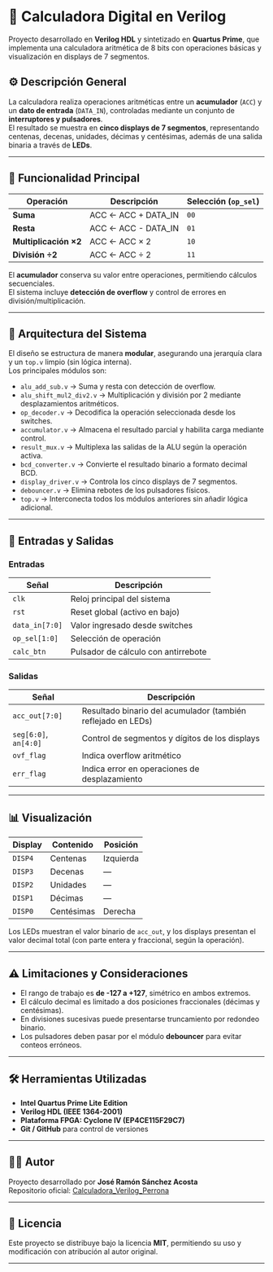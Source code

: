 # 🧮 Calculadora Digital en Verilog

Proyecto desarrollado en **Verilog HDL** y sintetizado en **Quartus Prime**, que implementa una calculadora aritmética de 8 bits con operaciones básicas y visualización en displays de 7 segmentos.

## ⚙️ Descripción General

La calculadora realiza operaciones aritméticas entre un **acumulador** (`ACC`) y un **dato de entrada** (`DATA_IN`), controladas mediante un conjunto de **interruptores y pulsadores**.  
El resultado se muestra en **cinco displays de 7 segmentos**, representando centenas, decenas, unidades, décimas y centésimas, además de una salida binaria a través de **LEDs**.

---

## 🧩 Funcionalidad Principal

| Operación | Descripción | Selección (`op_sel`) |
|------------|--------------|----------------------|
| **Suma** | ACC ← ACC + DATA_IN | `00` |
| **Resta** | ACC ← ACC - DATA_IN | `01` |
| **Multiplicación ×2** | ACC ← ACC × 2 | `10` |
| **División ÷2** | ACC ← ACC ÷ 2 | `11` |

El **acumulador** conserva su valor entre operaciones, permitiendo cálculos secuenciales.  
El sistema incluye **detección de overflow** y control de errores en división/multiplicación.

---

## 🧠 Arquitectura del Sistema

El diseño se estructura de manera **modular**, asegurando una jerarquía clara y un `top.v` limpio (sin lógica interna).  
Los principales módulos son:

- `alu_add_sub.v` → Suma y resta con detección de overflow.  
- `alu_shift_mul2_div2.v` → Multiplicación y división por 2 mediante desplazamientos aritméticos.  
- `op_decoder.v` → Decodifica la operación seleccionada desde los switches.  
- `accumulator.v` → Almacena el resultado parcial y habilita carga mediante control.  
- `result_mux.v` → Multiplexa las salidas de la ALU según la operación activa.  
- `bcd_converter.v` → Convierte el resultado binario a formato decimal BCD.  
- `display_driver.v` → Controla los cinco displays de 7 segmentos.  
- `debouncer.v` → Elimina rebotes de los pulsadores físicos.  
- `top.v` → Interconecta todos los módulos anteriores sin añadir lógica adicional.

---

## 🔌 Entradas y Salidas

### Entradas
| Señal | Descripción |
|-------|--------------|
| `clk` | Reloj principal del sistema |
| `rst` | Reset global (activo en bajo) |
| `data_in[7:0]` | Valor ingresado desde switches |
| `op_sel[1:0]` | Selección de operación |
| `calc_btn` | Pulsador de cálculo con antirrebote |

### Salidas
| Señal | Descripción |
|-------|--------------|
| `acc_out[7:0]` | Resultado binario del acumulador (también reflejado en LEDs) |
| `seg[6:0]`, `an[4:0]` | Control de segmentos y dígitos de los displays |
| `ovf_flag` | Indica overflow aritmético |
| `err_flag` | Indica error en operaciones de desplazamiento |

---

## 📊 Visualización

| Display | Contenido | Posición |
|----------|------------|-----------|
| `DISP4` | Centenas | Izquierda |
| `DISP3` | Decenas | — |
| `DISP2` | Unidades | — |
| `DISP1` | Décimas | — |
| `DISP0` | Centésimas | Derecha |

Los LEDs muestran el valor binario de `acc_out`, y los displays presentan el valor decimal total (con parte entera y fraccional, según la operación).

---

## ⚠️ Limitaciones y Consideraciones

- El rango de trabajo es **de -127 a +127**, simétrico en ambos extremos.  
- El cálculo decimal es limitado a dos posiciones fraccionales (décimas y centésimas).  
- En divisiones sucesivas puede presentarse truncamiento por redondeo binario.  
- Los pulsadores deben pasar por el módulo **debouncer** para evitar conteos erróneos.  

---

## 🛠️ Herramientas Utilizadas

- **Intel Quartus Prime Lite Edition**  
- **Verilog HDL (IEEE 1364-2001)**  
- **Plataforma FPGA: Cyclone IV (EP4CE115F29C7)**  
- **Git / GitHub** para control de versiones  

---

## 👨‍💻 Autor

Proyecto desarrollado por **José Ramón Sánchez Acosta**  
Repositorio oficial: [Calculadora_Verilog_Perrona](https://github.com/Zanz-19/Calculadora_Verilog_Perrona)

---

## 🧾 Licencia
Este proyecto se distribuye bajo la licencia **MIT**, permitiendo su uso y modificación con atribución al autor original.

---
